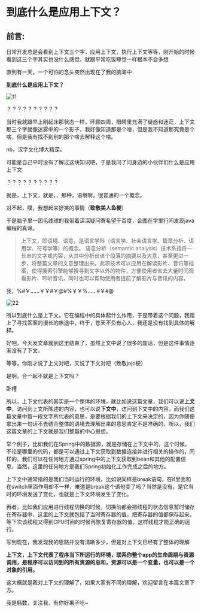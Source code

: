 # 到底什么是应用上下文？

## 前言:

日常开发总是会看到上下文三个字，应用上下文，执行上下文等等，刚开始的时候看到这三个字其实也没什么感觉，就跟平常吃饭睡觉一样根本不会多想

直到有一天，一个可怕的念头突然出现在了我的脑海中

**到底什么是应用上下文？**

![11](E:\学习笔记\java\11.jpg)

？？？？？？？？？？

当时我就跟早上刚起床那状态一样，环顾四周，眼睛里充满了疑惑和迷茫，上下文那三个字就像迷雾中的一个影子，我好像知道那是个啥，但是我不知道那究竟是个啥，但是我有找不到别的那个啥去解释这个啥。

nb，汉字文化博大精深。

可能是自己平时没有了解过这块知识吧，于是我问了问身边的小伙伴们什么是应用上下文

？？？？？？？？？？

就是，上下文，就是，，那种，语境啊，很普通的一个概念。

对不起，噗，我想起来好笑的事情（**致敬美人鱼梗**）

于是脑子里一团毛线球的我带着深深疑问寄希望于百度，企图在字里行间发现java编程的真谛。

> 上下文，即语境、语意，是语言学科（语言学、社会语言学、篇章分析、语用学、符号学等）的概念。
> 语意分析（semantic analysis）技术系指将一长串的文字或内容，从其中分析出该个段落的摘要以及大意，甚至更进一步，将整篇文章的文意整理出来。此项技术可以应用在解读影片、音讯等档案，使得搜索引擎能够搜寻到文字以外的物件，方便使用者省去大量时间观看影片、聆听音讯，同时也可以帮助使用者提前了解影片与音讯的内容。

我，%#￥……￥￥#￥@#%￥￥%……#￥#@

![22](E:\学习笔记\java\22.jpg)



所以到底什么是上下文，它在编程中的具体起什么作用，于是带着这个问题，我踏上了寻找答案的漫长的旅途中，终于，苍天不负有心人，我还是没有找到具体的解释。

好吧，今天发文章就到这里结束了，虽然上文中说了很多的废话，但是这件事情逐渐没有了下文。

等等，你刚才说了上文对吧，又说了下文对吧（致敬jojo梗）

是啊，合一起不就是上下文吗？

卧槽

所以，上下文代表的其实是一个整体的环境，就比如说这篇文章，我们可以说**上文中**，访问到上文所陈述的内容，也可以说**下文中**，访问到下文中的内容，而我们这篇文章中每一段文字所代表的意思，是要根据我们的上下文来决定的，因为你随便拿出来一句话不去结合整体的语境去理解出来的意思肯定不是准确的，所以，我们这篇文章的上下文就是我们整篇的中心思想。

举个例子，比如我们在Spring中的数据源，就是存储在上下文中的，这个时候，不论是哪里的代码，都是可以通过上下文获取到数据连接并进行相关的操作的，同样的，我们可以在任何地方通过spring中的上下文获取到bean和其他的配置信息，当然，这里的任何地方是我们Spring初始化工作完成之后的地方。

上下文中通常指的是我们当时运行的环境，比如说同样是break语句，在if里面和在switch里面作用却不一样，难道是break这个语句变了吗？当然是没有，是它当时的环境发送了变化，也就是上下文环境发生了变化。

再者，比如我们应用进行线程切换的时候，切换前都会把线程的状态信息暂时储存在寄存器中，这里的上下文就包括了当时寄存器的值，把寄存器的值都保存起来，等下次该线程又得到CPU时间的时候再恢复寄存器的值，这样线程才能正确的运行。

写到现在，我发现我的思路并没有清晰多少，但是对上下文已经有了整体的理解

**上下文，上下文代表了程序当下所运行的环境，联系你整个app的生命周期与资源调用，是程序可以访问到的所有资源的总和，资源可以是一个变量，也可以是一个对象的引用。**

这大概就是我对上下文的理解了，如果大家有不同的理解，欢迎留言在本篇文章下方。

我是韩数，关注我，有你好果子吃~

